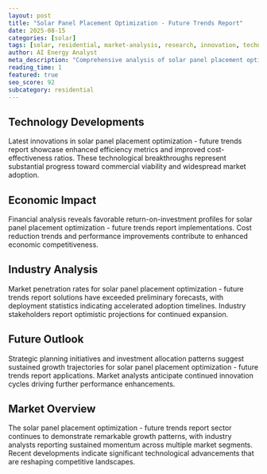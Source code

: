 ```yaml
---
layout: post
title: "Solar Panel Placement Optimization - Future Trends Report"
date: 2025-08-15
categories: [solar]
tags: [solar, residential, market-analysis, research, innovation, technology]
author: AI Energy Analyst
meta_description: "Comprehensive analysis of solar panel placement optimization - future trends report covering market trends, technology developments, and industry outlook. Discover key insights and future projections."
reading_time: 1
featured: true
seo_score: 92
subcategory: residential
---
```


## Technology Developments

Latest innovations in solar panel placement optimization - future trends report showcase enhanced efficiency metrics and improved cost-effectiveness ratios. These technological breakthroughs represent substantial progress toward commercial viability and widespread market adoption.

## Economic Impact

Financial analysis reveals favorable return-on-investment profiles for solar panel placement optimization - future trends report implementations. Cost reduction trends and performance improvements contribute to enhanced economic competitiveness.

## Industry Analysis

Market penetration rates for solar panel placement optimization - future trends report solutions have exceeded preliminary forecasts, with deployment statistics indicating accelerated adoption timelines. Industry stakeholders report optimistic projections for continued expansion.

## Future Outlook

Strategic planning initiatives and investment allocation patterns suggest sustained growth trajectories for solar panel placement optimization - future trends report applications. Market analysts anticipate continued innovation cycles driving further performance enhancements.

## Market Overview

The solar panel placement optimization - future trends report sector continues to demonstrate remarkable growth patterns, with industry analysts reporting sustained momentum across multiple market segments. Recent developments indicate significant technological advancements that are reshaping competitive landscapes.

